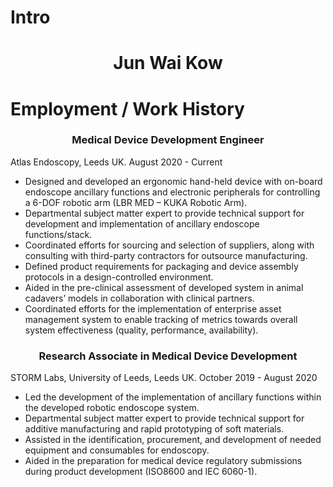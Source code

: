 
<!--

### Hi there 👋

**jiredo/jiredo** is a ✨ _special_ ✨ repository because its `README.md` (this file) appears on your GitHub profile.

Here are some ideas to get you started:

- 🔭 I’m currently working on a Medical Regulations within a spin-off company on Colorectal Endoscopes
- 🌱 I’m currently learning and finding my way back into the Robotics in industry route as oppose to my PhD.
- 👯 I’m looking to collaborate on 

- 💬 Ask me about ...
- 📫 How to reach me: ...

- ⚡ Fun fact: ...




<h1 align="Center">
<img src="https://www.stormlabuk.com/wp-content/uploads/2021/05/Jun.jpg" style="width:100px height:"100px" alt="Avatar" />
<br />
</h1>


-->

<!-- Revised version for Github Display for Profile 
Last updated: 8th Oct-2022
-->

<!--
# Content
<table>
    <tr>
        <th>Intro</th>
        <th></th>
    </tr>    
-->

# Intro
<div align="Center"> 
    <h1> Jun Wai Kow </h1>     
</div>


# Employment / Work History

<div>
    <!--Medical Device Develoment Engineer -->
    <h3 align="Center"> Medical Device Development Engineer </h3>
    Atlas Endoscopy, Leeds UK.   August 2020 - Current
    <ul>
        <li> Designed and developed an ergonomic hand-held device with on-board endoscope ancillary functions and electronic peripherals for controlling a 6-DOF robotic arm (LBR MED – KUKA Robotic Arm). </li>
        <li> Departmental subject matter expert to provide technical support for development and implementation of ancillary endoscope functions/stack. </li>
        <li> Coordinated efforts for sourcing and selection of suppliers, along with consulting with third-party contractors for outsource manufacturing. </li>
        <li> Defined product requirements for packaging and device assembly protocols in a design-controlled environment. </li>
        <li> Aided in the pre-clinical assessment of developed system in animal cadavers’ models in collaboration with clinical partners. </li>
        <li> Coordinated efforts for the implementation of enterprise asset management system to enable tracking of metrics towards overall system effectiveness (quality, performance, availability). </li>
    </ul> 
    <!--Research Associate -->
    <h3 align="Center"> Research Associate in Medical Device Development </h3>
    STORM Labs, University of Leeds, Leeds UK.   October 2019 - August 2020
    <ul>
        <li> Led the development of the implementation of ancillary functions within the developed robotic endoscope system. </li>
        <li> Departmental subject matter expert to provide technical support for additive manufacturing and rapid prototyping of soft materials. </li>
        <li> Assisted in the identification, procurement, and development of needed equipment and consumables for endoscopy. </li>
        <li> Aided in the preparation for medical device regulatory submissions during product development (ISO8600 and IEC 6060-1). </li>
    </ul>
    










